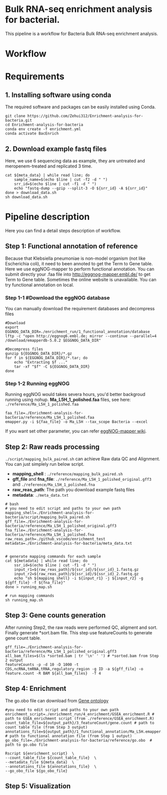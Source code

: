 # Bulk RNA-seq enrichment analysis for bacterial.
This pipeline is a workflow for Bacteria Bulk RNA-seq enrichment analysis.

# Workflow

# Requirements
## 1. Installing software using conda
The required software and packages can be easily installed using Conda. 
```
git clone https://github.com/Zehui312/Enrichment-analysis-for-bacteria.git
cd Enrichment-analysis-for-bacteria
conda env create -f enrichment.yml
conda activate BacEnrich
```
## 2. Download example fastq files
Here, we use 6 sequencing data as example, they are untreated and meropenem-treated and replicated 3 time.
```
cat ${meta_data} | while read line; do
    sample_name=$(echo $line | cut -f2 -d " ")
    srr_id=$(echo $line | cut -f1 -d " ")
    echo "fastq-dump --gzip --split-3 -O ${srr_id} -A ${srr_id}"
done > download_data.sh
sh download_data.sh
```
# Pipeline description
Here you can find a detail steps description of workflow.
## Step 1: Functional annotation of reference
Because that Klebsiella pneumoniae is non-model organism (not like Escherichia coli), it need to been annoted to get the Term to Gene table. Here we use  eggNOG-mapper to perform functional annotation. You can submit directly your .faa file into 
http://eggnog-mapper.embl.de/ to get Term to Gene table. Sometimes the online website is unavailable. You can try functional annotation on local.

### Step 1-1 #Download the eggNOG database
You can manually download the requirement databases and decompress files
```
#Download 
export EGGNOG_DATA_DIR=./enrichment_run/1_functional_annotation/database
lftp -c "open http://eggnog6.embl.de; mirror --continue --parallel=4 /download/emapperdb-5.0.2 $EGGNOG_DATA_DIR"

#Decompress files
gunzip ${EGGNOG_DATA_DIR}/*.gz
for f in ${EGGNOG_DATA_DIR}/*.tar; do
    echo "Extracting $f ..."
    tar -xf "$f" -C ${EGGNOG_DATA_DIR}
done
```
### Step 1-2 Running eggNOG
Running eggNOG would takes severa hours, you'd better backgroud running using nohup. 
**Ma_L5H_1_polished.faa** files, see here: `./reference/Ma_L5H_1_polished.faa `
```
faa_file=./Enrichment-analysis-for-bacteria/reference/Ma_L5H_1_polished.faa
emapper.py -i ${faa_file} -o Ma_L5H --tax_scope Bacteria --excel
```
If you want set other parameter, you can refer [eggNOG-mapper wiki](https://github.com/eggnogdb/eggnog-mapper/wiki/eggNOG-mapper-v2.1.5-to-v2.1.13#user-content-Software_Requirements).
## Step 2: Raw reads processing
```./script/mapping_bulk_paired.sh``` can achieve Raw data QC and Alignment. You can just simplely run below script. 
- **mapping_shell** : `./reference/mapping_bulk_paired.sh `
- **gff_file** and **fna_file**: `./reference/Ma_L5H_1_polished_original.gff3 ` and `./reference/Ma_L5H_1_polished.fna`
- **raw_reas_path**: The path you download example fastq files
- **metadata**: `./meta_data.txt`


```
# bash
# you need to edit script and paths to your own path
mapping_shell=./Enrichment-analysis-for-bacteria/script/mapping_bulk_paired.sh
gff_file=./Enrichment-analysis-for-bacteria/reference/Ma_L5H_1_polished_original.gff3
fna_file=./Enrichment-analysis-for-bacteria/reference/Ma_L5H_1_polished.fna
raw_reas_path=./github_vscode/enrichment_test
metadata=./Enrichment-analysis-for-bacteria/meta_data.txt


# generate mapping commands for each sample
cat ${metadata} | while read line; do
    ssr_id=$(echo $line | cut -f1 -d " ")
    input_r1=${raw_reas_path}/${ssr_id}/${ssr_id}_1.fastq.gz
    input_r2=${raw_reas_path}/${ssr_id}/${ssr_id}_2.fastq.gz
    echo "sh ${mapping_shell} -i ${input_r1} -j ${input_r2} -g ${gff_file} -f ${fna_file}"
done > running_map.sh

# run mapping commands 
sh running_map.sh
```

## Step 3: Gene counts generation
After running Step2, the raw reads were performed QC, aligment and sort. Finally generate *sort.bam file. This step use featureCounts to generate gene count table.
```
gff_file=./Enrichment-analysis-for-bacteria/reference/Ma_L5H_1_polished_original.gff3
all_bam_files=$(ls *sorted.bam | tr '\n' ' ') # *sorted.bam from Step 2 output
featureCounts -p -d 10 -D 1000 -t CDS,ncRNA,tmRNA,tRNA,regulatory_region -g ID -a ${gff_file} -o feature.count -R BAM ${all_bam_files}  -T 4
```

## Step 4: Enrichment
The go.obo file can download from [Gene ontology](https://geneontology.org/docs/download-ontology/)

```
#you need to edit script and paths to your own path
enrichment_script=./enrichment_run/4_enrichment/GSEA_enrichment.R # path to GSEA_enrichment script (from ./reference/GSEA_enrichment.R)
count_table_file=${output_path}/3_featureCount/gene.count # path to count table file (from Step 3 output) 
annotations_file=${output_path}/1_functional_annotation/Ma_L5H.emapper.annotations.xlsx # path to functional annotation file (from Step 1 output)
go_obo_file=./Enrichment-analysis-for-bacteria/reference/go.obo  # path to go.obo file

Rscript ${enrichment_script}  \
--count_table_file ${count_table_file}  \
--metadata_file ${meta_data}  \
--annotations_file ${annotations_file}  \
--go_obo_file ${go_obo_file}
```
## Step 5: Visualization
